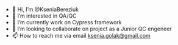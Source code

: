 - 👋 Hi, I’m @KseniaBereziuk
- 👀 I’m interested in QA/QC  
- 🌱 I’m currently work on Cypress framework
- 💞️ I’m looking to collaborate on project as a Junior QC engeneer
- 📫 How to reach me via email ksenia.golak@gmail.com

<!---
KseniaBereziuk/KseniaBereziuk is a ✨ special ✨ repository because its `README.md` (this file) appears on your GitHub profile.
You can click the Preview link to take a look at your changes.
--->
